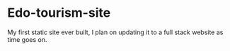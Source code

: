 # Edo-tourism-site
My first static site ever built, I plan on updating it to a full stack website as time goes on.
